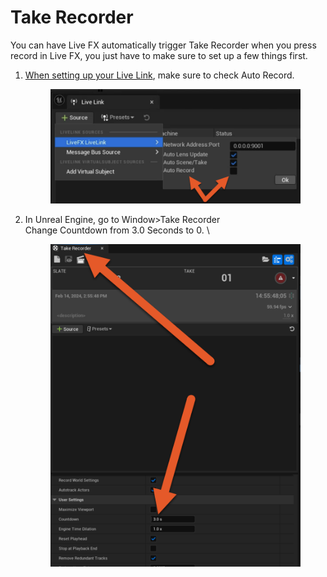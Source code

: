 # Take Recorder

You can have Live FX automatically trigger Take Recorder when you press record in Live FX, you just have to make sure to set up a few things first.&#x20;

1.  [When setting up your Live Link](set-up-unreal-engine-with-live-fx.md#id-4.-enable-live-link), make sure to check Auto Record.&#x20;

    <figure><img src="../.gitbook/assets/image (6) (1) (1) (1) (1).png" alt=""><figcaption></figcaption></figure>


2.  In Unreal Engine, go to Window>Take Recorder\
    Change Countdown from 3.0 Seconds to 0. \


    <figure><img src="../.gitbook/assets/image (1) (1) (1) (1) (1) (1) (1) (1).png" alt=""><figcaption></figcaption></figure>
